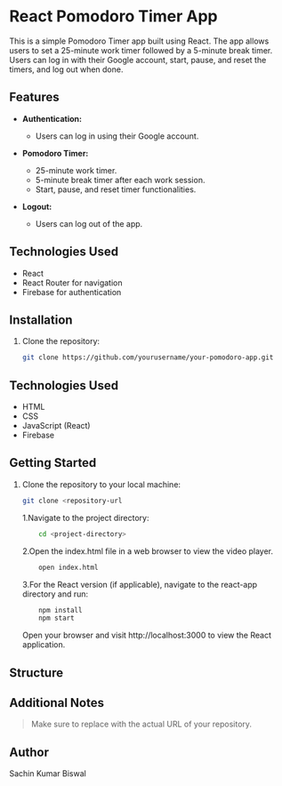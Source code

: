 # React Pomodoro Timer App

This is a simple Pomodoro Timer app built using React. The app allows users to set a 25-minute work timer followed by a 5-minute break timer. Users can log in with their Google account, start, pause, and reset the timers, and log out when done.

## Features

- **Authentication:**
  - Users can log in using their Google account.

- **Pomodoro Timer:**
  - 25-minute work timer.
  - 5-minute break timer after each work session.
  - Start, pause, and reset timer functionalities.

- **Logout:**
  - Users can log out of the app.

## Technologies Used

- React
- React Router for navigation
- Firebase for authentication

## Installation

1. Clone the repository:

   ```bash
   git clone https://github.com/yourusername/your-pomodoro-app.git


## Technologies Used

- HTML
- CSS
- JavaScript (React)
- Firebase

## Getting Started

1. Clone the repository to your local machine:

   ```bash
   git clone <repository-url
   ```
    1.Navigate to the project directory:    
    ```bash
        cd <project-directory>
    ```
    2.Open the index.html file in a web browser to view the video player.
    ```bash
        open index.html
    ```
    3.For the React version (if applicable), navigate to the react-app directory and run:
    ```bash
        npm install
        npm start
    ```
    Open your browser and visit http://localhost:3000 to view the React application.

## Structure
 

## Additional Notes
> Make sure to replace <repository-url> with the actual URL of your repository.

## Author
Sachin Kumar Biswal
